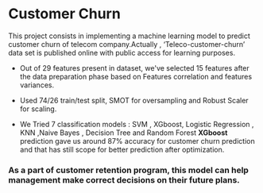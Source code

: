 # Customer Churn 

This project consists in implementing a machine learning model to predict customer churn of telecom company.Actually , ‘Teleco-customer-churn’ data set is  published online with public access for learning purposes.

- Out of 29 features present in dataset, we've selected 15 features after the data preparation phase based on Features correlation and features variances.

- Used 74/26 train/test split, SMOT for oversampling and Robust Scaler for scaling.

- We Tried 7 classification models : SVM , XGboost, Logistic Regression , KNN ,Naive Bayes , Decision Tree and Random Forest
**XGboost** prediction gave us around 87% accuracy for customer churn prediction and that has still scope for better prediction after optimization.

### As a part of customer retention program, this model can help management make correct decisions on their future plans.

